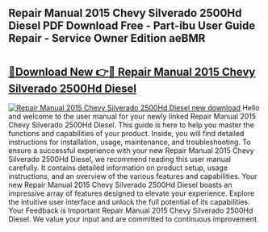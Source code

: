 ## Repair Manual 2015 Chevy Silverado 2500Hd Diesel PDF Download Free - Part-ibu User Guide Repair - Service Owner Edition aeBMR

# <h2><a href="http://bc84773.oget.top/?id=Repair+Manual+2015+Chevy+Silverado+2500Hd+Diesel">🔗Download New 👉🔴 Repair Manual 2015 Chevy Silverado 2500Hd Diesel</a></h2>

[![Repair Manual 2015 Chevy Silverado 2500Hd Diesel new download](https://i.imgur.com/5g1atiW.png)](http://bc84773.oget.top/?id=Repair+Manual+2015+Chevy+Silverado+2500Hd+Diesel)
Hello and welcome to the user manual for your newly linked Repair Manual 2015 Chevy Silverado 2500Hd Diesel. This guide is here to help you master the functions and capabilities of your product. Inside, you will find detailed instructions for installation, usage, maintenance, and troubleshooting. To ensure a successful experience with your new Repair Manual 2015 Chevy Silverado 2500Hd Diesel, we recommend reading this user manual carefully. It contains detailed information on product setup, usage instructions, and an overview of the various features and capabilities. Your new Repair Manual 2015 Chevy Silverado 2500Hd Diesel boasts an impressive array of features designed to elevate your experience. Explore the intuitive user interface and unlock the full potential of its capabilities. Your Feedback is Important Repair Manual 2015 Chevy Silverado 2500Hd Diesel. We value your input and are committed to continuous improvement.
